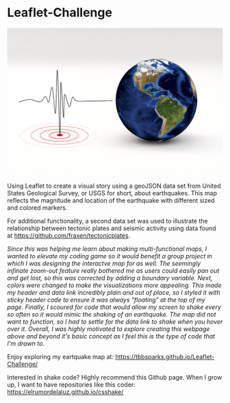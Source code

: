 # Leaflet-Challenge

![Leaflet-Challenge](images/earthquake-3167693_1280.jpg)

Using Leaflet to create a visual story using a geoJSON data set from United States Geological Survey, or USGS for short, about earthquakes.  This map reflects the magnitude and location of the earthquake with different sized and colored markers.

For additional functionality, a second data set was used to illustrate the relationship between tectonic plates and seismic activity using data found at https://github.com/fraxen/tectonicplates.

*Since this was helping me learn about making multi-functional maps, I wanted to elevate my coding game so it would benefit a group project in which I was designing the interactve map for as well.  The seemingly infinate zoom-out feature really bothered me as users could easily pan out and get lost, so this was corrected by adding a boundary variable.  Next, colors were changed to make the visualizations more appealing.  This made my header and data link incredibly plain and out of place, so I styled it with sticky header code to ensure it was always "floating" at the top of my page.  Finally, I scoured for code that would allow my screen to shake every so often so it would mimic the shaking of an earthquake.  The map did not want to function, so I had to settle for the data link to shake when you hover over it.  Overall, I was highly motivated to explore creating this webpage above and beyond it's basic concept as I feel this is the type of code that I'm drawn to.*  

Enjoy exploring my eartquake map at: https://tbbsparks.github.io/Leaflet-Challenge/

Interested in shake code?  Highly recommend this Github page.  When I grow up, I want to have repositories like this coder: https://elrumordelaluz.github.io/csshake/
